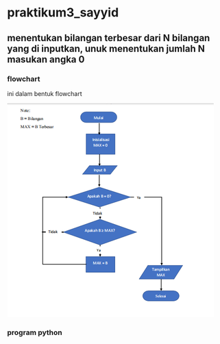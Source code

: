 # praktikum3_sayyid
## menentukan bilangan terbesar dari N bilangan yang di inputkan, unuk menentukan jumlah N masukan angka 0

### flowchart
ini dalam bentuk flowchart <p>
![gambar 1](screenshot/ss1.png)

### program python
